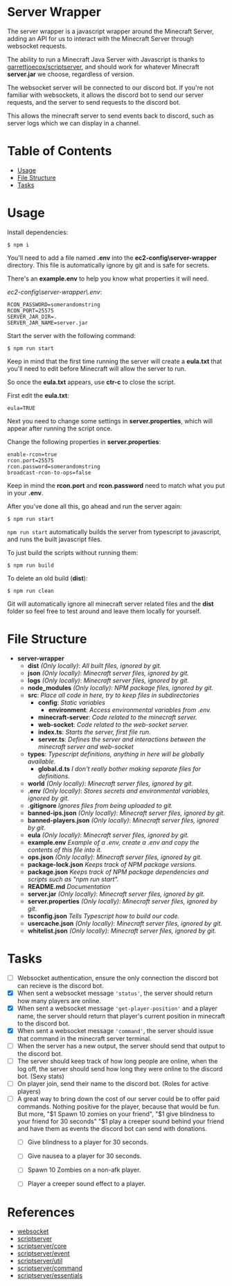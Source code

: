 # Server Wrapper

The server wrapper is a javascript wrapper around the Minecraft Server, adding an API for us to interact with the Minecraft Server through websocket requests.

The ability to run a Minecraft Java Server with Javascript is thanks to [garrettjoecox/scriptserver](https://github.com/garrettjoecox/scriptserver), and should work for whatever Minecraft **server.jar** we choose, regardless of version.

The websocket server will be connected to our discord bot. If you're not familiar with websockets, it allows the discord bot to send our server requests, and the server to send requests to the discord bot.

This allows the minecraft server to send events back to discord, such as server logs which we can display in a channel.

# Table of Contents

- [Usage](#usage)
- [File Structure](#file-structure)
- [Tasks](#tasks)

# Usage

Install dependencies:

```
$ npm i
```

You'll need to add a file named **.env** into the **ec2-config\server-wrapper** directory. This file is automatically ignore by git and is safe for secrets.

There's an **example.env** to help you know what properties it will need.

*ec2-config\server-wrapper\\.env*:
```
RCON_PASSWORD=somerandomstring
RCON_PORT=25575
SERVER_JAR_DIR=.
SERVER_JAR_NAME=server.jar
```

Start the server with the following command:

```
$ npm run start
```

Keep in mind that the first time running the server will create a **eula.txt** that you'll need to edit before Minecraft will allow the server to run.

So once the **eula.txt** appears, use **ctr-c** to close the script.

First edit the **eula.txt**:

```
eula=TRUE
```

Next you need to change some settings in **server.properties**, which will appear after running the script once.

Change the following properties in **server.properties**:

```
enable-rcon=true
rcon.port=25575
rcon.password=somerandomstring
broadcast-rcon-to-ops=false
```

Keep in mind the **rcon.port** and **rcon.password** need to match what you put in your **.env**.

After you've done all this, go ahead and run the server again:

```
$ npm run start
```

`npm run start` automatically builds the server from typescript to javascript, and runs the built javascript files.

To just build the scripts without running them:

```
$ npm run build
```

To delete an old build (**dist**):

```
$ npm run clean
```

Git will automatically ignore all minecraft server related files and the **dist** folder so feel free to test around and leave them locally for yourself.

# File Structure

- **server-wrapper**
  - **dist** *(Only locally)*: *All built files, ignored by git.*
  - **json** *(Only locally)*: *Minecraft server files, ignored by git.*
  - **logs** *(Only locally)*: *Minecraft server files, ignored by git.*
  - **node_modules** *(Only locally)*: *NPM package files, ignored by git.*
  - **src**: *Place all code in here, try to keep files in subdirectories*
    - **config**: *Static variables*
      - **environment**: *Access environmental variables from .env.*
    - **minecraft-server**: *Code related to the minecraft server.*
    - **web-socket**: *Code related to the web-socket server.*
    - **index.ts**: *Starts the server, first file run.*
    - **server.ts**: *Defines the server and interactions between the minecraft server and web-socket*
  - **types**: *Typescript definitions, anything in here will be globally available.*
    - **global.d.ts** *I don't really bother making separate files for definitions.*
  - **world** *(Only locally)*: *Minecraft server files, ignored by git.*
  - **.env** *(Only locally)*: *Stores secrets and environmental variables, ignored by git.*
  - **.gitignore** *Ignores files from being uploaded to git.*
  - **banned-ips.json** *(Only locally)*: *Minecraft server files, ignored by git.*
  - **banned-players.json** *(Only locally)*: *Minecraft server files, ignored by git.*
  - **eula** *(Only locally)*: *Minecraft server files, ignored by git.*
  - **example.env** *Example of a .env, create a .env and copy the contents of this file into it.*
  - **ops.json** *(Only locally)*: *Minecraft server files, ignored by git.*
  - **package-lock.json** *Keeps track of NPM package versions.*
  - **package.json** *Keeps track of NPM package dependencies and scripts such as "npm run start".*
  - **README.md** *Documentation*
  - **server.jar** *(Only locally)*: *Minecraft server files, ignored by git.*
  - **server.properties** *(Only locally)*: *Minecraft server files, ignored by git.*
  - **tsconfig.json** *Tells Typescript how to build our code.*
  - **usercache.json** *(Only locally)*: *Minecraft server files, ignored by git.*
  - **whitelist.json** *(Only locally)*: *Minecraft server files, ignored by git.*

# Tasks

- [ ] Websocket authentication, ensure the only connection the discord bot can recieve is the discord bot.
- [x] When sent a websocket message `'status'`, the server should return how many players are online.
- [x] When sent a websocket message `'get-player-position'` and a player name, the server should return that player's current position in minecraft to the discord bot.
- [x] When sent a websocket message `'command'`, the server should issue that command in the minecraft server terminal.
- [ ] When the server has a new output, the server should send that output to the discord bot.
- [ ] The server should keep track of how long people are online, when the log off, the server should send how long they were online to the discord bot. (Sexy stats)
- [ ] On player join, send their name to the discord bot. (Roles for active players)
- [ ] A great way to bring down the cost of our server could be to offer paid commands. Nothing positive for the player, because that would be fun. But more, "$1 Spawn 10 zomies on your friend", "$1 give blindness to your friend for 30 seconds" "$1 play a creeper sound behind your friend and have them as events the discord bot can send with donations.
  - [ ] Give blindness to a player for 30 seconds.
  - [ ] Give nausea to a player for 30 seconds.
  - [ ] Spawn 10 Zombies on a non-afk player.
  - [ ] Player a creeper sound effect to a player.


# References

- [websocket](https://github.com/theturtle32/WebSocket-Node/blob/HEAD/docs/index.md)
- [scriptserver](https://github.com/garrettjoecox/scriptserver)
- [scriptserver/core](https://github.com/garrettjoecox/scriptserver/tree/master/packages/core)
- [scriptserver/event](https://github.com/garrettjoecox/scriptserver/tree/master/packages/event)
- [scriptserver/util](https://github.com/garrettjoecox/scriptserver/tree/master/packages/util)
- [scriptserver/command](https://github.com/garrettjoecox/scriptserver/tree/master/packages/command)
- [scriptserver/essentials](https://github.com/garrettjoecox/scriptserver/tree/master/packages/essentials)
